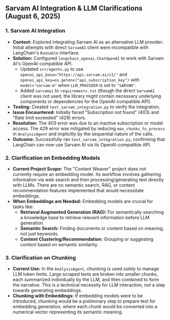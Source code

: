 
## Sarvam AI Integration & LLM Clarifications (August 6, 2025)

### 1. Sarvam AI Integration
- **Context:** Explored integrating Sarvam AI as an alternative LLM provider. Initial attempts with direct `SarvamAI` client were incompatible with LangChain's `Runnable` interface.
- **Solution:** Configured `langchain_openai.ChatOpenAI` to work with Sarvam AI's OpenAI-compatible API.
    - Updated `src/agents.py` to use `openai_api_base="https://api.sarvam.ai/v1/"` and `openai_api_key=os.getenv("api_subscription_key")` with `model="sarvam-m"` when `LLM_PROVIDER` is set to `"SARVAM"`.
    - Added `sarvamai` to `requirements.txt` (though the direct `SarvamAI` client was not used, the library might contain necessary underlying components or dependencies for the OpenAI-compatible API).
- **Testing:** Created `test_sarvam_integration.py` to verify the integration.
- **Issue Encountered:** Initially faced "Subscription not found" (403) and "Rate limit exceeded" (429) errors.
- **Resolution:** The 403 error was due to an inactive subscription or model access. The 429 error was mitigated by reducing `max_chunks_to_process` in `AnalysisAgent` and implicitly by the sequential nature of the calls.
- **Outcome:** Successfully ran `test_sarvam_integration.py`, confirming that LangChain can now use Sarvam AI via its OpenAI-compatible API.

### 2. Clarification on Embedding Models
- **Current Project Scope:** The "Content Weaver" project does not currently require an embedding model. Its workflow involves gathering information via web search and then processing/generating text directly with LLMs. There are no semantic search, RAG, or content recommendation features implemented that would necessitate embeddings.
- **When Embeddings are Needed:** Embedding models are crucial for tasks like:
    - **Retrieval Augmented Generation (RAG):** For semantically searching a knowledge base to retrieve relevant information before LLM generation.
    - **Semantic Search:** Finding documents or content based on meaning, not just keywords.
    - **Content Clustering/Recommendation:** Grouping or suggesting content based on semantic similarity.

### 3. Clarification on Chunking
- **Current Use:** In the `AnalysisAgent`, chunking is used solely to manage LLM token limits. Large scraped texts are broken into smaller chunks, each summarized individually by the LLM, and then combined to form the narrative. This is a technical necessity for LLM interaction, not a step towards generating embeddings.
- **Chunking with Embeddings:** If embedding models were to be introduced, chunking would be a preliminary step to prepare text for embedding generation, where each chunk would be converted into a numerical vector representing its semantic meaning.
